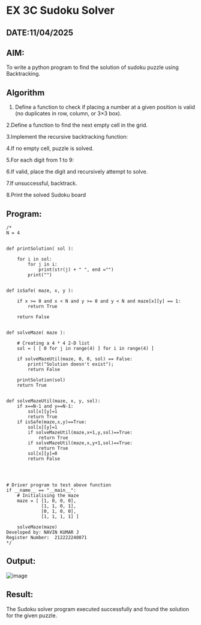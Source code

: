 # EX 3C Sudoku Solver
## DATE:11/04/2025
## AIM:
To write a python program to find the solution of sudoku puzzle using Backtracking.


## Algorithm
1. Define a function to check if placing a number at a given position is valid (no duplicates in row, column, or 3×3 box).

2.Define a function to find the next empty cell in the grid.

3.Implement the recursive backtracking function:

4.If no empty cell, puzzle is solved.

5.For each digit from 1 to 9:

6.If valid, place the digit and recursively attempt to solve.

7.If unsuccessful, backtrack.

8.Print the solved Sudoku board
  

## Program:
```
/*
N = 4
 

def printSolution( sol ):
     
    for i in sol:
        for j in i:
            print(str(j) + " ", end ="")
        print("")
 

def isSafe( maze, x, y ):
     
    if x >= 0 and x < N and y >= 0 and y < N and maze[x][y] == 1:
        return True
     
    return False
 

def solveMaze( maze ):
     
    # Creating a 4 * 4 2-D list
    sol = [ [ 0 for j in range(4) ] for i in range(4) ]
     
    if solveMazeUtil(maze, 0, 0, sol) == False:
        print("Solution doesn't exist");
        return False
     
    printSolution(sol)
    return True
     

def solveMazeUtil(maze, x, y, sol):
    if x==N-1 and y==N-1:
        sol[x][y]=1
        return True
    if isSafe(maze,x,y)==True:
        sol[x][y]=1
        if solveMazeUtil(maze,x+1,y,sol)==True:
            return True
        if solveMazeUtil(maze,x,y+1,sol)==True:
            return True
        sol[x][y]=0
        return False
 



# Driver program to test above function
if __name__ == "__main__":
    # Initialising the maze
    maze = [ [1, 0, 0, 0],
             [1, 1, 0, 1],
             [0, 1, 0, 0],
             [1, 1, 1, 1] ]
              
    solveMaze(maze)
Developed by: NAVIN KUMAR J
Register Number:  212222240071
*/
```

## Output:

![image](https://github.com/user-attachments/assets/9fcb7993-02ee-402d-bfa3-3ef4bd545a26)


## Result:
The Sudoku solver program executed successfully and found the solution for the given puzzle.
